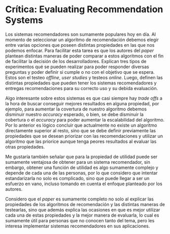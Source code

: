 # Crítica: Evaluating Recommendation Systems
Los sistemas recomendadores son sumamente populares hoy en día. Al momento de seleccionar un algoritmo de recomendación debemos elegir entre varias opciones que poseen distintas propiedades en las que nos podemos enfocar. Para facilitar esta tarea es que los autores del *paper* plantean distintas maneras de poder comparar a estos algoritmos con el fin de facilitar la decisión de los desarrolladores. Explican tres tipos de experimentos qué se pueden realizar para poder responder diversas preguntas y poder definir si cumple o no con el objetivo que se espera. Estos son el testeo *offline*, *user studies* y testeos *online*. Luego, definen las distintas propiedades que pueden tener los sistemas recomendadores y entregas recomendaciones para su correcto uso y su debida evaluación.

Algo interesante sobre estos sistemas es que casi siempre hay *trade offs* a la hora de buscar conseguir mejores resultados en alguna propiedad, por ejemplo, para aumentar la covertura de nuestro algoritmo debemos disminuir nuestro *accuracy* esperado, o bien, se debe disminuir la cobertura o el *accuracy* para poder aumentar la escalabilidad del algoritmo. Por lo anterior es lógico concluir que actualmente no existe un algoritmo directamente superior al resto, sino que se debe definir previamente las propiedades que se desean priorizar con las recomendaciones y utilizar un algoritmo que las priorice aunque tenga peores resultados al evaluar las otras propiedades.

Me gustaría también señalar que para la propiedad de utilidad puede ser sumamente ventajosa de obtener para un sistema recomendador, sin embargo, obtener una función de utilidad es algo sumamente complejo y depende de cada una de las personas, por lo que considero que intentar estandarizarla no solo es complicado, sino que puede llegar a ser un esfuerzo en vano, incluso tomando en cuenta el enfoque planteado por los autores.

Considero que el *paper* es sumamente completo no solo al explicar las propiedades de los algoritmos de recomendación y las distintas maneras de testearlas, sino que además explica las ocasiones en que es mejor utilizar cada una de estas propiedades y la mejor manera de evaluarla, lo cual es sumamente útil para personas que no conocen tanto del tema, pero les interesa implementar sistemas recomendadores en sus aplicaciones.